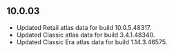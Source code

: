 ## 10.0.03

- Updated Retail atlas data for build 10.0.5.48317.
- Updated Classic atlas data for build 3.4.1.48340.
- Updated Classic Era atlas data for build 1.14.3.46575.
